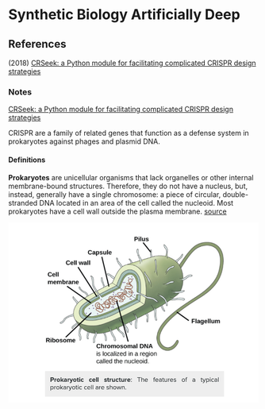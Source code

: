 # Synthetic Biology Artificially Deep


## References

(2018) [CRSeek: a Python module for facilitating complicated CRISPR design strategies](https://peerj.com/preprints/27094.pdf)

### Notes 

[CRSeek: a Python module for facilitating complicated CRISPR design strategies](https://peerj.com/preprints/27094.pdf)

CRISPR are a family of related genes that function as a defense system in prokaryotes against phages and plasmid DNA.

#### Definitions

**Prokaryotes** are unicellular organisms that lack organelles or other internal membrane-bound structures. Therefore, they do not have a nucleus, but, instead, generally have a single chromosome: a piece of circular, double-stranded DNA located in an area of the cell called the nucleoid. Most prokaryotes have a cell wall outside the plasma membrane. [source](https://courses.lumenlearning.com/boundless-biology/chapter/structure-ofprokaryotes/#:~:text=Prokaryotes%20are%20unicellular%20organisms%20that,the%20cell%20called%20the%20nucleoid.)

![Prokarayote](prokarayote.png)

